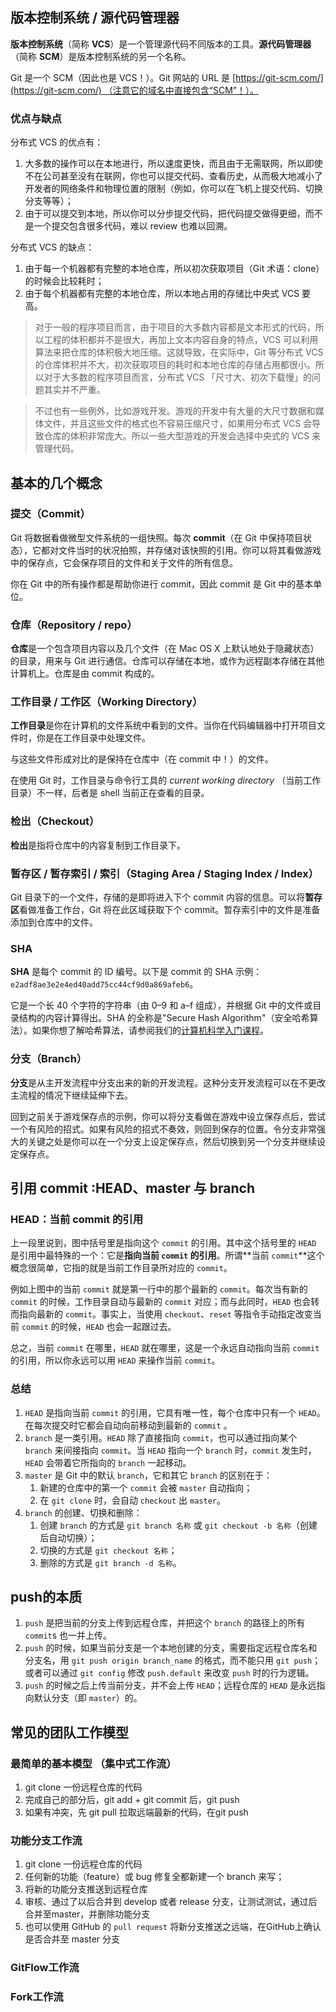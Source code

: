 ## 版本控制系统 / 源代码管理器

**版本控制系统**（简称 **VCS**）是一个管理源代码不同版本的工具。**源代码管理器**（简称 **SCM**）是版本控制系统的另一个名称。

Git 是一个 SCM（因此也是 VCS！）。Git 网站的 URL 是 [https://git-scm.com/](https://git-scm.com/) （注意它的域名中直接包含“SCM”！）。

### 优点与缺点

分布式 VCS 的优点有：

1. 大多数的操作可以在本地进行，所以速度更快，而且由于无需联网，所以即使不在公司甚至没有在联网，你也可以提交代码、查看历史，从而极大地减小了开发者的网络条件和物理位置的限制（例如，你可以在飞机上提交代码、切换分支等等）；
2. 由于可以提交到本地，所以你可以分步提交代码，把代码提交做得更细，而不是一个提交包含很多代码，难以 review 也难以回溯。

分布式 VCS 的缺点：

1. 由于每一个机器都有完整的本地仓库，所以初次获取项目（Git 术语：clone）的时候会比较耗时；
2. 由于每个机器都有完整的本地仓库，所以本地占用的存储比中央式 VCS 要高。

> 对于一般的程序项目而言，由于项目的大多数内容都是文本形式的代码，所以工程的体积都并不是很大，再加上文本内容自身的特点，VCS 可以利用算法来把仓库的体积极大地压缩。这就导致，在实际中，Git 等分布式 VCS 的仓库体积并不大，初次获取项目的耗时和本地仓库的存储占用都很小。所以对于大多数的程序项目而言，分布式 VCS 「尺寸大、初次下载慢」的问题其实并不严重。

> 不过也有一些例外，比如游戏开发。游戏的开发中有大量的大尺寸数据和媒体文件，并且这些文件的格式也不容易压缩尺寸，如果用分布式 VCS 会导致仓库的体积非常庞大。所以一些大型游戏的开发会选择中央式的 VCS 来管理代码。

## 基本的几个概念

### 提交（Commit）

Git 将数据看做微型文件系统的一组快照。每次 **commit**（在 Git 中保持项目状态），它都对文件当时的状况拍照，并存储对该快照的引用。你可以将其看做游戏中的保存点，它会保存项目的文件和关于文件的所有信息。

你在 Git 中的所有操作都是帮助你进行 commit，因此 commit 是 Git 中的基本单位。

### 仓库（Repository / repo）

**仓库**是一个包含项目内容以及几个文件（在 Mac OS X 上默认地处于隐藏状态）的目录，用来与 Git 进行通信。仓库可以存储在本地，或作为远程副本存储在其他计算机上。仓库是由 commit 构成的。

### 工作目录 / 工作区（Working Directory）

**工作目录**是你在计算机的文件系统中看到的文件。当你在代码编辑器中打开项目文件时，你是在工作目录中处理文件。

与这些文件形成对比的是保持在仓库中（在 commit 中！）的文件。

在使用 Git 时，工作目录与命令行工具的 *current working directory* （当前工作目录）不一样，后者是 shell 当前正在查看的目录。

### 检出（Checkout）

**检出**是指将仓库中的内容复制到工作目录下。

### 暂存区 / 暂存索引 / 索引（Staging Area / Staging Index / Index）

Git 目录下的一个文件，存储的是即将进入下个 commit 内容的信息。可以将**暂存区**看做准备工作台，Git 将在此区域获取下个 commit。暂存索引中的文件是准备添加到仓库中的文件。

### SHA

**SHA** 是每个 commit 的 ID 编号。以下是 commit 的 SHA 示例：`e2adf8ae3e2e4ed40add75cc44cf9d0a869afeb6`。

它是一个长 40 个字符的字符串（由 0–9 和 a–f 组成），并根据 Git 中的文件或目录结构的内容计算得出。SHA 的全称是"Secure Hash Algorithm"（安全哈希算法）。如果你想了解哈希算法，请参阅我们的[计算机科学入门课程](https://www.udacity.com/course/intro-to-computer-science--cs101)。

### 分支（Branch）

**分支**是从主开发流程中分支出来的新的开发流程。这种分支开发流程可以在不更改主流程的情况下继续延伸下去。

回到之前关于游戏保存点的示例，你可以将分支看做在游戏中设立保存点后，尝试一个有风险的招式。如果有风险的招式不奏效，则回到保存的位置。令分支非常强大的关键之处是你可以在一个分支上设定保存点，然后切换到另一个分支并继续设定保存点。

##  引用 commit :HEAD、master 与 branch 

### HEAD：当前 commit 的引用

上一段里说到，图中括号里是指向这个 `commit` 的引用。其中这个括号里的 `HEAD` 是引用中最特殊的一个：它是**指向当前 `commit` 的引用**。所谓**当前 `commit`**这个概念很简单，它指的就是当前工作目录所对应的 `commit`。

例如上图中的当前 `commit` 就是第一行中的那个最新的 `commit`。每次当有新的 `commit` 的时候，工作目录自动与最新的 `commit` 对应；而与此同时，`HEAD` 也会转而指向最新的 `commit`。事实上，当使用 `checkout`、`reset` 等指令手动指定改变当前 `commit` 的时候，`HEAD` 也会一起跟过去。

总之，当前 `commit` 在哪里，`HEAD` 就在哪里，这是一个永远自动指向当前 `commit` 的引用，所以你永远可以用 `HEAD` 来操作当前 `commit`。

### 总结


1. `HEAD` 是指向当前 `commit` 的引用，它具有唯一性，每个仓库中只有一个 `HEAD`。在每次提交时它都会自动向前移动到最新的 `commit` 。
2. `branch` 是一类引用。`HEAD` 除了直接指向 `commit`，也可以通过指向某个 `branch` 来间接指向 `commit`。当 `HEAD` 指向一个 `branch` 时，`commit` 发生时，`HEAD` 会带着它所指向的 `branch` 一起移动。
3. `master` 是 Git 中的默认 `branch`，它和其它 `branch` 的区别在于：
   1. 新建的仓库中的第一个 `commit` 会被 `master` 自动指向；
   2. 在 `git clone` 时，会自动 `checkout` 出 `master`。
4. `branch` 的创建、切换和删除：
   1. 创建 `branch` 的方式是 `git branch 名称` 或 `git checkout -b 名称`（创建后自动切换）；
   2. 切换的方式是 `git checkout 名称`；
   3. 删除的方式是 `git branch -d 名称`。

##  push的本质

1. `push` 是把当前的分支上传到远程仓库，并把这个 `branch` 的路径上的所有 `commit`s 也一并上传。
2. `push` 的时候，如果当前分支是一个本地创建的分支，需要指定远程仓库名和分支名，用 `git push origin branch_name` 的格式，而不能只用 `git push`；或者可以通过 `git config` 修改 `push.default` 来改变 `push` 时的行为逻辑。
3. `push` 的时候之后上传当前分支，并不会上传 `HEAD`；远程仓库的 `HEAD` 是永远指向默认分支（即 `master`）的。


## 常见的团队工作模型

### 最简单的基本模型 （集中式工作流）

1. git clone 一份远程仓库的代码
2. 完成自己的部分后，git add + git commit 后，git push
3. 如果有冲突，先 git pull 拉取远端最新的代码，在git push

### 功能分支工作流

1. git clone 一份远程仓库的代码
2. 任何新的功能（feature）或 bug 修复全都新建一个 branch 来写；
3. 将新的功能分支推送到远程仓库
4. 审核、通过了以后合并到 develop 或者 release 分支，让测试测试，通过后合并至master，并删除功能分支
5. 也可以使用 GitHub 的 `pull request` 将新分支推送之远端，在GitHub上确认是否合并至 master 分支

### GitFlow工作流

### Fork工作流







